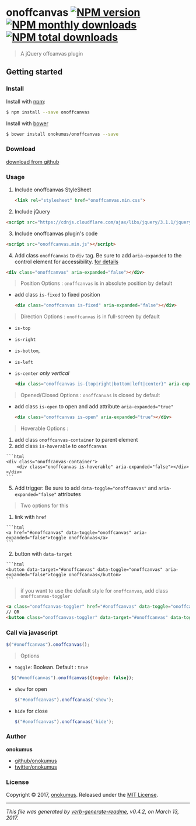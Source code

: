 # onoffcanvas [![NPM version](https://img.shields.io/npm/v/onoffcanvas.svg?style=flat)](https://www.npmjs.com/package/onoffcanvas) [![NPM monthly downloads](https://img.shields.io/npm/dm/onoffcanvas.svg?style=flat)](https://npmjs.org/package/onoffcanvas)  [![NPM total downloads](https://img.shields.io/npm/dt/onoffcanvas.svg?style=flat)](https://npmjs.org/package/onoffcanvas)  

> A jQuery offcanvas plugin

## Getting started

### Install
Install with [npm](https://www.npmjs.com/):

```sh
$ npm install --save onoffcanvas
```

Install with [bower](https://bower.io/)

```sh
$ bower install onokumus/onoffcanvas --save
```

### Download
[download from github](https://github.com/onokumus/onoffcanvas/archive/master.zip)

### Usage
1. Include onoffcanvas StyleSheet

   ```html
   <link rel="stylesheet" href="onoffcanvas.min.css">
   ```
2. Include jQuery

  ```html
  <script src="https://cdnjs.cloudflare.com/ajax/libs/jquery/3.1.1/jquery.min.js"></script>
  ```
3. Include onoffcanvas plugin's code

  ```html
  <script src="onoffcanvas.min.js"></script>
  ```
4. Add class `onoffcanvas` to `div` tag. Be sure to add `aria-expanded` to the control element for accessibility. [for details](https://www.w3.org/WAI/GL/wiki/Using_aria-expanded_to_indicate_the_state_of_a_collapsible_element)

  ```html
  <div class="onoffcanvas" aria-expanded="false"></div>
  ```
  > Position Options : `onoffcanvas` is in absolute position by default
  - add class `is-fixed` to fixed position
  
    ```html
    <div class="onoffcanvas is-fixed" aria-expanded="false"></div>
    ```

  > Direction Options : `onoffcanvas` is in full-screen by default
  - `is-top`
  - `is-right`
  - `is-bottom`,
  - `is-left`
  - `is-center` *only vertical*
  
    ```html
    <div class="onoffcanvas is-{top|right|bottom|left|center}" aria-expanded="false"></div>
    ```

  > Opened/Closed Options : `onoffcanvas` is closed by default
  - add class `is-open` to open and add attribute `aria-expanded="true"`
  
    ```html
    <div class="onoffcanvas is-open" aria-expanded="true"></div>
    ```

  > Hoverable Options :
  1. add class `onoffcanvas-container` to parent element
  2. add class `is-hoverable` to `onoffcanvas`
  
    ```html
    <div class="onoffcanvas-container">
        <div class="onoffcanvas is-hoverable" aria-expanded="false"></div>
    </div>
    ```
5. Add trigger: Be sure to add `data-toggle="onoffcanvas"` and `aria-expanded="false"` attributes
> Two options for this
  1. link with `href`
  
    ```html
    <a href="#onoffcanvas" data-toggle="onoffcanvas" aria-expanded="false">toggle onoffcanvas</a>
    ```
  2. button with `data-target`
  
    ```html
    <button data-target="#onoffcanvas" data-toggle="onoffcanvas" aria-expanded="false">toggle onoffcanvas</button>
    ```
  > if you want to use the default style for `onoffcanvas`, add class `onoffcanvas-toggler`

  ```html
  <a class="onoffcanvas-toggler" href="#onoffcanvas" data-toggle="onoffcanvas" aria-expanded="false"></a>
  // OR
  <button class="onoffcanvas-toggler" data-target="#onoffcanvas" data-toggle="onoffcanvas" aria-expanded="false"></button>
  ```

### Call via javascript
```js
$("#onoffcanvas").onoffcanvas();
```

  > Options
  - `toggle`: Boolean. Default : `true`
  
  ```js
    $("#onoffcanvas").onoffcanvas({toggle: false});
  ```
    
  - `show` for open
  
    ```js
    $("#onoffcanvas").onoffcanvas('show');
    ```
  - `hide` for close
  
    ```js
    $("#onoffcanvas").onoffcanvas('hide');
    ```

### Author
**onokumus**

+ [github/onokumus](https://github.com/onokumus)
+ [twitter/onokumus](https://twitter.com/onokumus)

### License
Copyright © 2017, [onokumus](https://github.com/onokumus).
Released under the [MIT License](LICENSE).

***

_This file was generated by [verb-generate-readme](https://github.com/verbose/verb-generate-readme), v0.4.2, on March 13, 2017._

